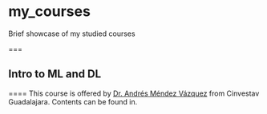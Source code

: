 # my_courses

Brief showcase of my studied courses

===

## Intro to ML and DL

====
This course is offered by [Dr. Andrés Méndez Vázquez](https://kajuna0amendez.github.io/) from Cinvestav Guadalajara.
Contents can be found in.
